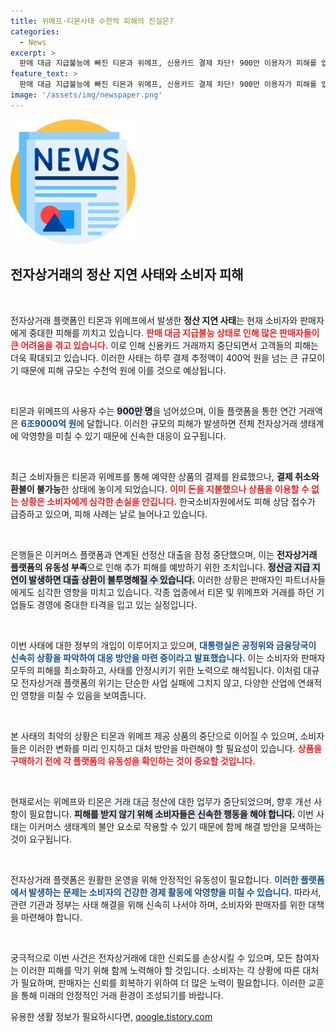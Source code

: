 ```yaml
---
title: 위메프·티몬사태 수천억 피해의 진실은?
categories:
  - News
excerpt: >
  판매 대금 지급불능에 빠진 티몬과 위메프, 신용카드 결제 차단! 900만 이용자가 피해를 입고 있으며, 수천억원 규모 손실이 예상됩니다. 대통령실과 금융당국이 긴급 대응에 나섰습니다. 소비자 피해가 눈덩이처럼 불어나고 있습니다!
feature_text: >
  판매 대금 지급불능에 빠진 티몬과 위메프, 신용카드 결제 차단! 900만 이용자가 피해를 입고 있으며, 수천억원 규모 손실이 예상됩니다. 대통령실과 금융당국이 긴급 대응에 나섰습니다. 소비자 피해가 눈덩이처럼 불어나고 있습니다!
image: '/assets/img/newspaper.png'
---
```


<p><img src="/assets/img/newspaper.png" alt="kimp 속보" /></p>

<h2 data-ke-size="size26">전자상거래의 정산 지연 사태와 소비자 피해</h2>

<p data-ke-size="size16">&nbsp;</p>  

<p>전자상거래 플랫폼인 티몬과 위메프에서 발생한 <b>정산 지연 사태</b>는 현재 소비자와 판매자에게 중대한 피해를 끼치고 있습니다. <b><span style="color: #ee2323;">판매 대금 지급불능 상태로 인해 많은 판매자들이 큰 어려움을 겪고 있습니다.</span></b> 이로 인해 신용카드 거래까지 중단되면서 고객들의 피해는 더욱 확대되고 있습니다. 이러한 사태는 하루 결제 추정액이 400억 원을 넘는 큰 규모이기 때문에 피해 규모는 수천억 원에 이를 것으로 예상됩니다. </p>

<p data-ke-size="size16">&nbsp;</p>

<p>티몬과 위메프의 사용자 수는 <b><span style="background-color: #21538527;">900만 명</span></b>을 넘어섰으며, 이들 플랫폼을 통한 연간 거래액은 <b><span style="color: #1a5490;">6조9000억 원</span></b>에 달합니다. 이러한 규모의 피해가 발생하면 전체 전자상거래 생태계에 악영향을 미칠 수 있기 때문에 신속한 대응이 요구됩니다.</p>

<p data-ke-size="size16">&nbsp;</p>  

<p>최근 소비자들은 티몬과 위메프를 통해 예약한 상품의 결제를 완료했으나, <b>결제 취소와 환불이 불가능</b>한 상태에 놓이게 되었습니다. <b><span style="color: #ee2323;">이미 돈을 지불했으나 상품을 이용할 수 없는 상황은 소비자에게 심각한 손실을 안깁니다.</span></b> 한국소비자원에서도 피해 상담 접수가 급증하고 있으며, 피해 사례는 날로 늘어나고 있습니다.</p>

<p data-ke-size="size16">&nbsp;</p>

<p>은행들은 이커머스 플랫폼과 연계된 선정산 대출을 잠정 중단했으며, 이는 <b>전자상거래 플랫폼의 유동성 부족</b>으로 인해 추가 피해를 예방하기 위한 조치입니다. <b><span style="background-color: #21538527;">정산금 지급 지연이 발생하면 대출 상환이 불투명해질 수 있습니다.</span></b> 이러한 상황은 판매자인 파트너사들에게도 심각한 영향을 미치고 있습니다. 각종 업종에서 티몬 및 위메프와 거래를 하던 기업들도 경영에 중대한 타격을 입고 있는 실정입니다.</p>

<p data-ke-size="size16">&nbsp;</p>

<p>이번 사태에 대한 정부의 개입이 이루어지고 있으며, <b><span style="color: #1a5490;">대통령실은 공정위와 금융당국이 신속히 상황을 파악하여 대응 방안을 마련 중이라고 발표했습니다.</span></b> 이는 소비자와 판매자 모두의 피해를 최소화하고, 사태를 안정시키기 위한 노력으로 해석됩니다. 이처럼 대규모 전자상거래 플랫폼의 위기는 단순한 사업 실패에 그치지 않고, 다양한 산업에 연쇄적인 영향을 미칠 수 있음을 보여줍니다.</p>

<p data-ke-size="size16">&nbsp;</p>

<p>본 사태의 최악의 상황은 티몬과 위메프 제공 상품의 중단으로 이어질 수 있으며, 소비자들은 이러한 변화를 미리 인지하고 대처 방안을 마련해야 할 필요성이 있습니다. <b><span style="color: #ee2323;">상품을 구매하기 전에 각 플랫폼의 유동성을 확인하는 것이 중요할 것입니다.</span></b></p>

<p data-ke-size="size16">&nbsp;</p>

<p>현재로서는 위메프와 티몬은 거래 대금 정산에 대한 업무가 중단되었으며, 향후 개선 사항이 필요합니다. <b><span style="background-color: #21538527;">피해를 받지 않기 위해 소비자들은 신속한 행동을 해야 합니다.</span></b> 이번 사태는 이커머스 생태계의 불안 요소로 작용할 수 있기 때문에 함께 해결 방안을 모색하는 것이 요구됩니다.</p>

<p data-ke-size="size16">&nbsp;</p>

<p>전자상거래 플랫폼은 원활한 운영을 위해 안정적인 유동성이 필요합니다. <b><span style="color: #1a5490;">이러한 플랫폼에서 발생하는 문제는 소비자의 건강한 경제 활동에 악영향을 미칠 수 있습니다.</span></b> 따라서, 관련 기관과 정부는 사태 해결을 위해 신속히 나서야 하며, 소비자와 판매자를 위한 대책을 마련해야 합니다. </p>

<p data-ke-size="size16">&nbsp;</p>  

<p>궁극적으로 이번 사건은 전자상거래에 대한 신뢰도를 손상시킬 수 있으며, 모든 참여자는 이러한 피해를 막기 위해 함께 노력해야 할 것입니다. 소비자는 각 상황에 따른 대처가 필요하며, 판매자는 신뢰를 회복하기 위하여 더 많은 노력이 필요합니다. 이러한 교훈을 통해 미래의 안정적인 거래 환경이 조성되기를 바랍니다.</p>
유용한 생활 정보가 필요하시다면, <a href="https://qoogle.tistory.com" rel="dofollow">qoogle.tistory.com</a>


